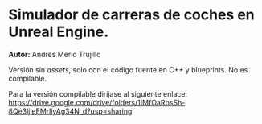 # Simulador de carreras de coches en Unreal Engine.

__Autor:__ Andrés Merlo Trujillo

Versión sin *assets*, solo con el código fuente en C++ y blueprints. No es compilable.

Para la versión compilable diríjase al siguiente enlace: <https://drive.google.com/drive/folders/1IMfOaRbsSh-8Qe3ljleEMrliyAg34N_d?usp=sharing>
